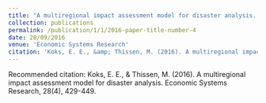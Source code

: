 ```yaml
---
title: "A multiregional impact assessment model for disaster analysis. "
collection: publications
permalink: /publication/1/1/2016-paper-title-number-4
date: 28/09/2016
venue: 'Economic Systems Research'
citation: 'Koks, E. E., &amp; Thissen, M. (2016). A multiregional impact assessment model for disaster analysis. Economic Systems Research, 28(4), 429-449.'
---
```

Recommended citation: Koks, E. E., & Thissen, M. (2016). A multiregional impact assessment model for disaster analysis. Economic Systems Research, 28(4), 429-449.